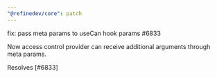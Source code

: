 ```yaml
---
"@refinedev/core": patch
---
```


fix: pass meta params to useCan hook params #6833

Now access control provider can receive additional arguments through meta params.

Resolves [#6833]
